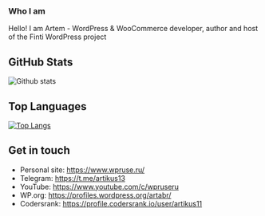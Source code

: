 ### Who I am

Hello! I am Artem - WordPress & WooCommerce developer, author and host of the Finti WordPress project

## GitHub Stats
![Github stats](https://github-readme-stats.vercel.app/api?username=artikus11&show_icons=true&theme=default)

## Top Languages
[![Top Langs](https://github-readme-stats.vercel.app/api/top-langs/?username=artikus11&layout=compact)](https://github.com/anuraghazra/github-readme-stats)

## Get in touch
- Personal site: https://www.wpruse.ru/
- Telegram: https://t.me/artikus13
- YouTube: https://www.youtube.com/c/wpruseru
- WP.org: https://profiles.wordpress.org/artabr/
- Codersrank: https://profile.codersrank.io/user/artikus11

